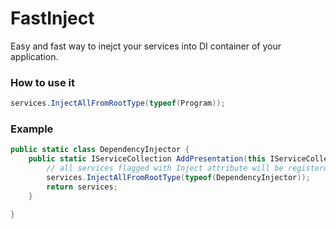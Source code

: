 # FastInject

Easy and fast way to inejct your services into DI container of your application.

### How to use it

```csharp
services.InjectAllFromRootType(typeof(Program));
```

### Example

```csharp
public static class DependencyInjector {
	public static IServiceCollection AddPresentation(this IServiceCollection services) {
		// all services flagged with Inject attribute will be registered into DI container.
		services.InjectAllFromRootType(typeof(DependencyInjector));
		return services;
	}

}
```